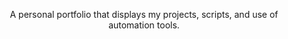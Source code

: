 <p style="text-align: center;">
  A personal portfolio that displays my projects, scripts, and use of automation tools.
</p>
